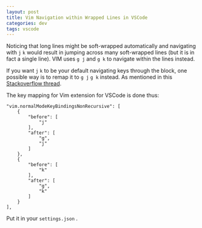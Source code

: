 ```yaml
---
layout: post
title: Vim Navigation within Wrapped Lines in VSCode
categories: dev
tags: vscode
---
```


Noticing that long lines might be soft-wrapped automatically and navigating with `j` `k` would result in jumping across many soft-wrapped lines (but it is in fact a single line). VIM uses `g j` and `g k` to navigate within the lines instead. 

If you want `j` `k` to be your default navigating keys through the block, one possible way is to remap it to `g j` `g k` instead. As mentioned in this [Stackoverflow thread](https://stackoverflow.com/questions/46433500/vs-code-navigate-within-a-wrapped-line-vs-jumping-to-next-line).

The key mapping for Vim extension for VSCode is done thus:

```
"vim.normalModeKeyBindingsNonRecursive": [
    {
        "before": [
            "j"
        ],
        "after": [
            "g",
            "j"
        ]
    },
    {
        "before": [
            "k"
        ],
        "after": [
            "g",
            "k"
        ]
    }
],
```

Put it in your `settings.json` .